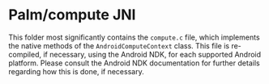 # Palm/compute JNI

This folder most significantly contains the `compute.c` file, which implements the native methods
of the `AndroidComputeContext` class. This file is re-compiled, if necessary, using the Android
NDK, for each supported Android platform. Please consult the Android NDK documentation for further
details regarding how this is done, if necessary.